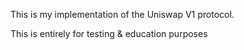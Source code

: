 This is my implementation of the Uniswap V1 protocol.

This is entirely for testing & education purposes